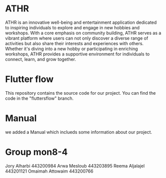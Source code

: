 # ATHR
ATHR is an innovative well-being and entertainment application dedicated to inspiring individuals to explore and engage in new hobbies and workshops. With a core emphasis on community building, ATHR serves as a vibrant platform where users can not only discover a diverse range of activities but also share their interests and experiences with others. Whether it's diving into a new hobby or participating in enriching workshops, ATHR provides a supportive environment for individuals to connect, learn, and grow together.

# Flutter flow 
This repository contains the source code for our project. You can find the code in the "fluttersflow" branch. 

# Manual 
 we added a Manual which inclueds some information about our project.
 
# Group mon8-4 
Jory Alharbi	443200984
Arwa Mesloub	443203895
Reema Aljalajel	443201121
Omaimah Attowaim	443200766
